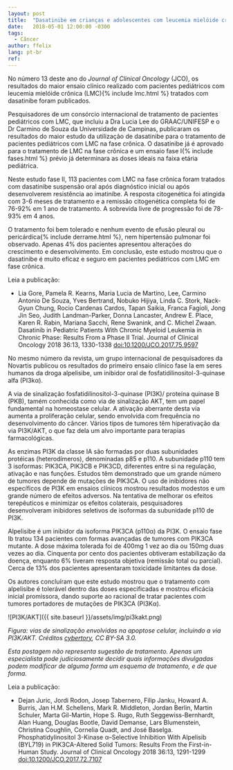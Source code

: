 ```yaml
---
layout: post
title:  "Dasatinibe em crianças e adolescentes com leucemia mielóide crônica"
date:   2018-05-01 12:00:00 -0300
tags:
  - Câncer
author: ffelix
lang: pt-br
ref:
---
```


No número 13 deste ano do _Journal of Clinical Oncology_ (JCO), os resultados do maior ensaio clínico realizado com pacientes pediátricos com leucemia mielóide crônica (LMC){% include lmc.html %} tratados com dasatinibe foram publicados.
<!--more-->

Pesquisadores de um consórcio internacional de tratamento de pacientes pediátricos com LMC, que incluiu a Dra Lucia Lee do GRAAC/UNIFESP e o Dr Carmino de Souza da Universidade de Campinas, publicaram os resultados do maior estudo da utilização de dasatinibe para o tratamento de pacientes pediátricos com LMC na fase crônica. O dasatinibe já é aprovado para o tratamento de LMC na fase crônica e um ensaio fase I{% include fases.html %} prévio já determinara as doses ideais na faixa etária pediátrica.

Neste estudo fase II, 113 pacientes com LMC na fase crônica foram tratados com dasatinibe suspensão oral após diagnóstico inicial ou após desenvolverem resistência ao imatinibe. A resposta citogenética foi atingida com 3-6 meses de tratamento e a remissão citogenética completa foi de 76-92% em 1 ano de tratamento. A sobrevida livre de progressão foi de 78-93% em 4 anos.

O tratamento foi bem tolerado e nenhum evento de efusão pleural ou pericárdica{% include derrame.html %}, nem hipertensão pulmonar foi observado. Apenas 4% dos pacientes apresentou alterações do crescimento e desenvolvimento. Em conclusão, este estudo mostrou que o dasatinibe é muito eficaz e seguro em pacientes pediátricos com LMC em fase crônica.

Leia a publicação:
- Lia Gore, Pamela R. Kearns, Maria Lucia de Martino, Lee, Carmino Antonio De Souza, Yves Bertrand, Nobuko Hijiya, Linda C. Stork, Nack-Gyun Chung, Rocio Cardenas Cardos, Tapan Saikia, Franca Fagioli, Jong Jin Seo, Judith Landman-Parker, Donna Lancaster, Andrew E. Place, Karen R. Rabin, Mariana Sacchi, Rene Swanink, and C. Michel Zwaan. Dasatinib in Pediatric Patients With Chronic Myeloid Leukemia in Chronic Phase: Results From a Phase II Trial. Journal of Clinical Oncology 2018 36:13, 1330-1338 [doi:10.1200/JCO.2017.75.9597](http://doi.org/10.1200/JCO.2017.75.9597)

No mesmo número da revista, um grupo internacional de pesquisadores da Novartis publicou os resultados do primeiro ensaio clínico fase Ia em seres humanos da droga alpelisibe, um inibidor oral de fosfatidilinositol-3-quinase alfa (PI3k&alpha;).

A via de sinalização fosfatidilinositol-3-quinase (PI3K)/ proteína quinase B (PKB), tamém conhecida como via de sinalização AKT, tem um papel fundamental na homeostase celular. A ativação aberrante desta via aumenta a proliferação celular, sendo envolvida com frequência no desenvolvimento do câncer. Vários tipos de tumores têm hiperativação da via PI3K/AKT, o que faz dela um alvo importante para terapias farmacológicas.

As enzimas PI3K da classe IA são formadas por duas subunidades protéicas (heterodímeros), denominadas p85 e p110. A subunidade p110 tem 3 isoformas: PIK3CA, PIK3CB e PIK3CD, diferentes entre si na regulação, ativação e nas funções. Estudos têm demonstrado que um grande número de tumores depende de mutações de PIK3CA. O uso de inibidores não específicos de PI3K em ensaios clínicos mostrou resultados modestos e um grande número de efeitos adversos. Na tentativa de melhorar os efeitos terepêuticos e minimizar os efeitos colaterais, pesquisadores desenvolveram inibidores seletivos de isoformas da subunidade p110 de PI3K.

Alpelisibe é um inibidor da isoforma PIK3CA (p110&alpha;) da PI3K. O ensaio fase Ib tratou 134 pacientes com formas avançadas de tumores com PIK3CA mutante. A dose máxima tolerada foi de 400mg 1 vez ao dia ou 150mg duas vezes ao dia. Cinquenta por cento dos pacientes obtiveram estabilização da doença, enquanto 6% tiveram resposta objetiva (remissão total ou parcial). Cerca de 13% dos pacientes apresentaram toxicidade limitantes da dose.

Os autores concluíram que este estudo mostrou que o tratamento com alpelisibe é tolerável dentro das doses especificadas e mostrou eficácia inicial promissora, dando suporte ao racional de tratar pacientes com tumores portadores de mutações de PIK3CA (PI3K&alpha;).

![PI3K/AKT]({{ site.baseurl }}/assets/img/pi3kakt.png)

*Figura: vias de sinalização envolvidas na apoptose celular, incluindo a via PI3K/AKT. Créditos [cybertory](https://en.wikipedia.org/wiki/Phosphoinositide_3-kinase#/media/File:Signal_transduction_pathways.svg), CC BY-SA 3.0.*

_Esta postagem não representa sugestão de tratamento. Apenas um especialista pode judiciosamente decidir quais informações divulgadas podem modificar de alguma forma um esquema de tratamento, e de que forma._

Leia a publicação:
- Dejan Juric, Jordi Rodon, Josep Tabernero, Filip Janku, Howard A. Burris, Jan H.M. Schellens, Mark R. Middleton, Jordan Berlin, Martin Schuler, Marta Gil-Martin, Hope S. Rugo, Ruth Seggewiss-Bernhardt, Alan Huang, Douglas Bootle, David Demanse, Lars Blumenstein, Christina Coughlin, Cornelia Quadt, and José Baselga. Phosphatidylinositol 3-Kinase α–Selective Inhibition With Alpelisib (BYL719) in PIK3CA-Altered Solid Tumors: Results From the First-in-Human Study. Journal of Clinical Oncology 2018 36:13, 1291-1299 [doi:10.1200/JCO.2017.72.7107](http://doi.org/10.1200/JCO.2017.72.7107)
